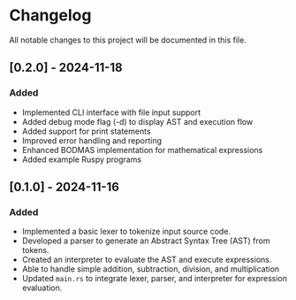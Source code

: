 # Changelog

All notable changes to this project will be documented in this file.

## [0.2.0] - 2024-11-18

### Added
- Implemented CLI interface with file input support
- Added debug mode flag (-d) to display AST and execution flow
- Added support for print statements
- Improved error handling and reporting
- Enhanced BODMAS implementation for mathematical expressions
- Added example Ruspy programs

## [0.1.0] - 2024-11-16

### Added

- Implemented a basic lexer to tokenize input source code.
- Developed a parser to generate an Abstract Syntax Tree (AST) from tokens.
- Created an interpreter to evaluate the AST and execute expressions.
- Able to handle simple addition, subtraction, division, and multiplication
- Updated `main.rs` to integrate lexer, parser, and interpreter for expression evaluation.
